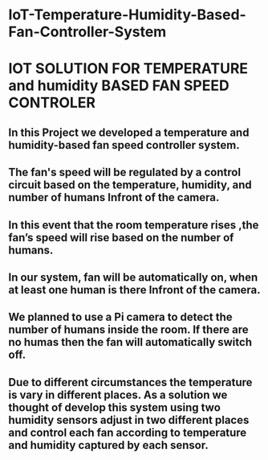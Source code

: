 # IoT-Temperature-Humidity-Based-Fan-Controller-System

# IOT SOLUTION FOR TEMPERATURE and humidity BASED FAN SPEED CONTROLER

## In this Project we developed a temperature and humidity-based fan speed controller system. 

## The fan's speed will be regulated by a control circuit based on the temperature, humidity, and number of humans Infront of the camera. 

## In this event that the room temperature rises ,the fan’s speed will rise based on the number of humans.

## In our system, fan will be automatically on, when at least one human is there Infront of the camera. 

## We planned to use a Pi camera to detect the number of humans inside the room. If there are no humas then the fan will automatically switch off. 

## Due to different circumstances the temperature is vary in different places. As a solution we thought of develop this system using two humidity sensors adjust in two different places and control each fan according to temperature and humidity captured by each sensor.


